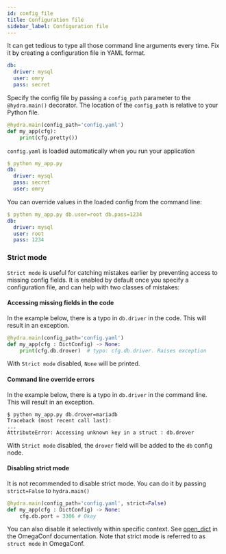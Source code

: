 ```yaml
---
id: config_file
title: Configuration file
sidebar_label: Configuration file
---
```


It can get tedious to type all those command line arguments every time.
Fix it by creating a configuration file in YAML format.

```yaml title="Config file: config.yaml"
db:
  driver: mysql
  user: omry
  pass: secret
```

Specify the config file by passing a `config_path` parameter to the `@hydra.main()` decorator.
The location of the `config_path` is relative to your Python file.

```python title="Python file: my_app.py" {1}
@hydra.main(config_path='config.yaml')
def my_app(cfg):
    print(cfg.pretty())
```

`config.yaml` is loaded automatically when you run your application
```yaml
$ python my_app.py
db:
  driver: mysql
  pass: secret
  user: omry
```

You can override values in the loaded config from the command line:
```yaml
$ python my_app.py db.user=root db.pass=1234
db:
  driver: mysql
  user: root
  pass: 1234
```


### Strict mode
`Strict mode` is useful for catching mistakes earlier by preventing access to missing config fields.
It is enabled by default once you specify a configuration file, and can help with two classes of mistakes:

#### Accessing missing fields in the code
In the example below, there is a typo in `db.driver` in the code.
This will result in an exception.

```python
@hydra.main(config_path='config.yaml')
def my_app(cfg : DictConfig) -> None:
    print(cfg.db.drover)  # typo: cfg.db.driver. Raises exception
```
With `Strict mode` disabled, `None` will be printed.

#### Command line override errors
In the example below, there is a typo in `db.driver` in the command line.  
This will result in an exception.
```text
$ python my_app.py db.drover=mariadb
Traceback (most recent call last):
...
AttributeError: Accessing unknown key in a struct : db.drover
```
With `Strict mode` disabled, the `drover` field will be added to the `db` config node.

#### Disabling strict mode
It is not recommended to disable strict mode. You can do it by passing `strict=False` to `hydra.main()` 
```python
@hydra.main(config_path='config.yaml', strict=False)
def my_app(cfg : DictConfig) -> None:
    cfg.db.port = 3306 # Okay
```

You can also disable it selectively within specific context. See [open_dict](https://omegaconf.readthedocs.io/en/latest/usage.html#struct-flag) in the OmegaConf documentation.
Note that strict mode is referred to as `struct mode` in OmegaConf.

